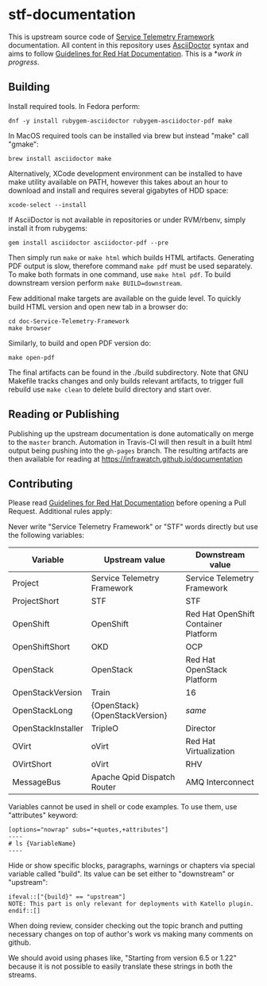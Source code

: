 # stf-documentation

This is upstream source code of [Service Telemetry
Framework](https://access.redhat.com/documentation/en-us/red_hat_openstack_platform/13/html/service_assurance_framework/index)
documentation. All content in this repository uses
[AsciiDoctor](https://asciidoctor.org/) syntax and aims to follow [Guidelines
for Red Hat Documentation](https://redhat-documentation.github.io/). This is a
**work in progress*.

## Building

Install required tools. In Fedora perform:

    dnf -y install rubygem-asciidoctor rubygem-asciidoctor-pdf make

In MacOS required tools can be installed via brew but instead "make" call
"gmake":

    brew install asciidoctor make

Alternatively, XCode development environment can be installed to have make
utility available on PATH, however this takes about an hour to download and
install and requires several gigabytes of HDD space:

    xcode-select --install

If AsciiDoctor is not available in repositories or under RVM/rbenv, simply
install it from rubygems:

    gem install asciidoctor asciidoctor-pdf --pre

Then simply run `make` or `make html` which builds HTML artifacts. Generating
PDF output is slow, therefore command `make pdf` must be used separately. To
make both formats in one command, use `make html pdf`. To build downstream
version perform `make BUILD=downstream`.

Few additional make targets are available on the guide level. To quickly build
HTML version and open new tab in a browser do:

    cd doc-Service-Telemetry-Framework
    make browser

Similarly, to build and open PDF version do:

    make open-pdf

The final artifacts can be found in the ./build subdirectory. Note that GNU
Makefile tracks changes and only builds relevant artifacts, to trigger full
rebuild use `make clean` to delete build directory and start over.

## Reading or Publishing

Publishing up the upstream documentation is done automatically on merge to the
`master` branch. Automation in Travis-CI will then result in a built html
output being pushing into the `gh-pages` branch. The resulting artifacts are
then available for reading at
https://infrawatch.github.io/documentation

## Contributing

Please read [Guidelines for Red Hat
Documentation](https://redhat-documentation.github.io/) before opening a Pull
Request. Additional rules apply:

Never write "Service Telemetry Framework" or "STF" words directly but use the following variables:

| Variable           | Upstream value                 | Downstream value                     |
| --------           | --------------                 | ----------------                     |
| Project            | Service Telemetry Framework    | Service Telemetry Framework          |
| ProjectShort       | STF                            | STF                                  |
| OpenShift          | OpenShift                      | Red Hat OpenShift Container Platform |
| OpenShiftShort     | OKD                            | OCP                                  |
| OpenStack          | OpenStack                      | Red Hat OpenStack Platform           |
| OpenStackVersion   | Train                          | 16                                   |
| OpenStackLong      | {OpenStack} {OpenStackVersion} | _same_                               |
| OpenStackInstaller | TripleO                        | Director                             |
| OVirt              | oVirt                          | Red Hat Virtualization               |
| OVirtShort         | oVirt                          | RHV                                  |
| MessageBus         | Apache Qpid Dispatch Router    | AMQ Interconnect                     |

Variables cannot be used in shell or code examples. To use them, use "attributes" keyword:

	[options="nowrap" subs="+quotes,+attributes"]
	----
	# ls {VariableName}
	----

Hide or show specific blocks, paragraphs, warnings or chapters via special
variable called "build". Its value can be set either to "downstream" or
"upstream":

	ifeval::["{build}" == "upstream"]
	NOTE: This part is only relevant for deployments with Katello plugin.
	endif::[]

When doing review, consider checking out the topic branch and putting necessary
changes on top of author's work vs making many comments on github.

We should avoid using phases like, "Starting from version 6.5 or 1.22" because
it is not possible to easily translate these strings in both the streams.
